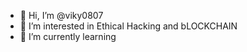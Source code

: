 - 👋 Hi, I’m @viky0807
- 👀 I’m interested in Ethical Hacking and bLOCKCHAIN
- 🌱 I’m currently learning 

<!---
viky0807/viky0807 is a ✨ special ✨ repository because its `README.md` (this file) appears on your GitHub profile.
You can click the Preview link to take a look at your changes.
--->

